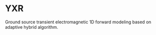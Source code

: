 # YXR
Ground source transient electromagnetic 1D forward modeling based on adaptive hybrid algorithm.
